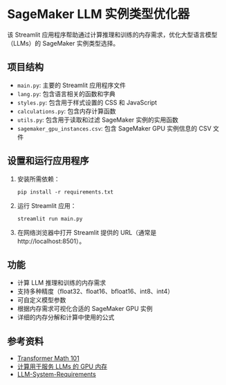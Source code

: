 # SageMaker LLM 实例类型优化器

该 Streamlit 应用程序帮助通过计算推理和训练的内存需求，优化大型语言模型（LLMs）的 SageMaker 实例类型选择。

## 项目结构

- `main.py`: 主要的 Streamlit 应用程序文件
- `lang.py`: 包含语言相关的函数和字典
- `styles.py`: 包含用于样式设置的 CSS 和 JavaScript
- `calculations.py`: 包含内存计算函数
- `utils.py`: 包含用于读取和过滤 SageMaker 实例的实用函数
- `sagemaker_gpu_instances.csv`: 包含 SageMaker GPU 实例信息的 CSV 文件

## 设置和运行应用程序

1. 安装所需依赖：
   ```
   pip install -r requirements.txt
   ```

2. 运行 Streamlit 应用：
   ```
   streamlit run main.py
   ```

3. 在网络浏览器中打开 Streamlit 提供的 URL（通常是 http://localhost:8501）。

## 功能

- 计算 LLM 推理和训练的内存需求
- 支持多种精度（float32、float16、bfloat16、int8、int4）
- 可自定义模型参数
- 根据内存需求可视化合适的 SageMaker GPU 实例
- 详细的内存分解和计算中使用的公式

## 参考资料

- [Transformer Math 101](https://blog.eleuther.ai/transformer-math/)
- [计算用于服务 LLMs 的 GPU 内存](https://www.substratus.ai/blog/calculating-gpu-memory-for-llm)
- [LLM-System-Requirements](https://github.com/manuelescobar-dev/LLM-System-Requirements)
